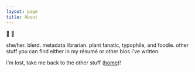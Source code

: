 ```yaml
---
layout: page
title: About
---
```


:wave: :wave:

she/her. blerd. metadata librarian. plant fanatic, typophile, and foodie. other stuff you can find either in my résumé or other bios i've written.


i'm lost, take me back to the other stuff ([home](https://aouriri.github.io/))!
